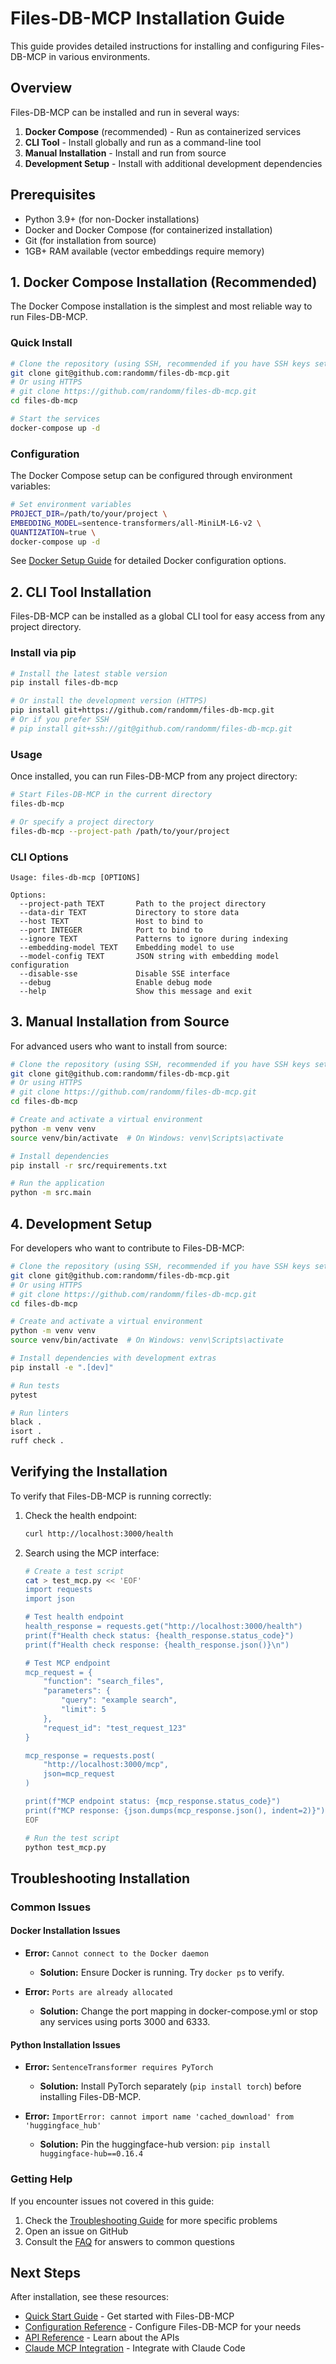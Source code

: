 # Files-DB-MCP Installation Guide

This guide provides detailed instructions for installing and configuring Files-DB-MCP in various environments.

## Overview

Files-DB-MCP can be installed and run in several ways:

1. **Docker Compose** (recommended) - Run as containerized services
2. **CLI Tool** - Install globally and run as a command-line tool
3. **Manual Installation** - Install and run from source
4. **Development Setup** - Install with additional development dependencies

## Prerequisites

- Python 3.9+ (for non-Docker installations)
- Docker and Docker Compose (for containerized installation)
- Git (for installation from source)
- 1GB+ RAM available (vector embeddings require memory)

## 1. Docker Compose Installation (Recommended)

The Docker Compose installation is the simplest and most reliable way to run Files-DB-MCP.

### Quick Install

```bash
# Clone the repository (using SSH, recommended if you have SSH keys set up)
git clone git@github.com:randomm/files-db-mcp.git
# Or using HTTPS
# git clone https://github.com/randomm/files-db-mcp.git
cd files-db-mcp

# Start the services
docker-compose up -d
```

### Configuration

The Docker Compose setup can be configured through environment variables:

```bash
# Set environment variables
PROJECT_DIR=/path/to/your/project \
EMBEDDING_MODEL=sentence-transformers/all-MiniLM-L6-v2 \
QUANTIZATION=true \
docker-compose up -d
```

See [Docker Setup Guide](docker_setup.md) for detailed Docker configuration options.

## 2. CLI Tool Installation

Files-DB-MCP can be installed as a global CLI tool for easy access from any project directory.

### Install via pip

```bash
# Install the latest stable version
pip install files-db-mcp

# Or install the development version (HTTPS)
pip install git+https://github.com/randomm/files-db-mcp.git
# Or if you prefer SSH
# pip install git+ssh://git@github.com/randomm/files-db-mcp.git
```

### Usage

Once installed, you can run Files-DB-MCP from any project directory:

```bash
# Start Files-DB-MCP in the current directory
files-db-mcp

# Or specify a project directory
files-db-mcp --project-path /path/to/your/project
```

### CLI Options

```
Usage: files-db-mcp [OPTIONS]

Options:
  --project-path TEXT       Path to the project directory
  --data-dir TEXT           Directory to store data
  --host TEXT               Host to bind to
  --port INTEGER            Port to bind to
  --ignore TEXT             Patterns to ignore during indexing
  --embedding-model TEXT    Embedding model to use
  --model-config TEXT       JSON string with embedding model configuration
  --disable-sse             Disable SSE interface
  --debug                   Enable debug mode
  --help                    Show this message and exit
```

## 3. Manual Installation from Source

For advanced users who want to install from source:

```bash
# Clone the repository (using SSH, recommended if you have SSH keys set up)
git clone git@github.com:randomm/files-db-mcp.git
# Or using HTTPS
# git clone https://github.com/randomm/files-db-mcp.git
cd files-db-mcp

# Create and activate a virtual environment
python -m venv venv
source venv/bin/activate  # On Windows: venv\Scripts\activate

# Install dependencies
pip install -r src/requirements.txt

# Run the application
python -m src.main
```

## 4. Development Setup

For developers who want to contribute to Files-DB-MCP:

```bash
# Clone the repository (using SSH, recommended if you have SSH keys set up)
git clone git@github.com:randomm/files-db-mcp.git
# Or using HTTPS
# git clone https://github.com/randomm/files-db-mcp.git
cd files-db-mcp

# Create and activate a virtual environment
python -m venv venv
source venv/bin/activate  # On Windows: venv\Scripts\activate

# Install dependencies with development extras
pip install -e ".[dev]"

# Run tests
pytest

# Run linters
black .
isort .
ruff check .
```

## Verifying the Installation

To verify that Files-DB-MCP is running correctly:

1. Check the health endpoint:
   ```bash
   curl http://localhost:3000/health
   ```

2. Search using the MCP interface:
   ```bash
   # Create a test script
   cat > test_mcp.py << 'EOF'
   import requests
   import json

   # Test health endpoint
   health_response = requests.get("http://localhost:3000/health")
   print(f"Health check status: {health_response.status_code}")
   print(f"Health check response: {health_response.json()}\n")

   # Test MCP endpoint
   mcp_request = {
       "function": "search_files",
       "parameters": {
           "query": "example search",
           "limit": 5
       },
       "request_id": "test_request_123"
   }
   
   mcp_response = requests.post(
       "http://localhost:3000/mcp", 
       json=mcp_request
   )
   
   print(f"MCP endpoint status: {mcp_response.status_code}")
   print(f"MCP response: {json.dumps(mcp_response.json(), indent=2)}")
   EOF

   # Run the test script
   python test_mcp.py
   ```

## Troubleshooting Installation

### Common Issues

#### Docker Installation Issues

- **Error:** `Cannot connect to the Docker daemon`
  - **Solution:** Ensure Docker is running. Try `docker ps` to verify.

- **Error:** `Ports are already allocated`
  - **Solution:** Change the port mapping in docker-compose.yml or stop any services using ports 3000 and 6333.

#### Python Installation Issues

- **Error:** `SentenceTransformer requires PyTorch`
  - **Solution:** Install PyTorch separately (`pip install torch`) before installing Files-DB-MCP.

- **Error:** `ImportError: cannot import name 'cached_download' from 'huggingface_hub'`
  - **Solution:** Pin the huggingface-hub version: `pip install huggingface-hub==0.16.4`

### Getting Help

If you encounter issues not covered in this guide:

1. Check the [Troubleshooting Guide](troubleshooting.md) for more specific problems
2. Open an issue on GitHub
3. Consult the [FAQ](faq.md) for answers to common questions

## Next Steps

After installation, see these resources:

- [Quick Start Guide](quick_start.md) - Get started with Files-DB-MCP
- [Configuration Reference](configuration.md) - Configure Files-DB-MCP for your needs
- [API Reference](api_reference.md) - Learn about the APIs
- [Claude MCP Integration](claude_mcp_integration.md) - Integrate with Claude Code